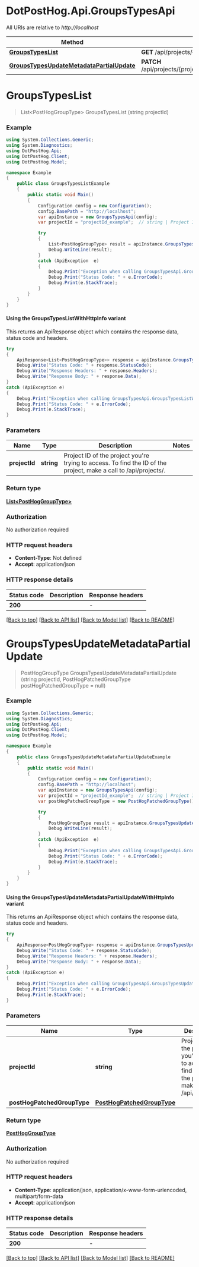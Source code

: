 # DotPostHog.Api.GroupsTypesApi

All URIs are relative to *http://localhost*

| Method | HTTP request | Description |
|--------|--------------|-------------|
| [**GroupsTypesList**](GroupsTypesApi.md#groupstypeslist) | **GET** /api/projects/{project_id}/groups_types/ |  |
| [**GroupsTypesUpdateMetadataPartialUpdate**](GroupsTypesApi.md#groupstypesupdatemetadatapartialupdate) | **PATCH** /api/projects/{project_id}/groups_types/update_metadata/ |  |

<a id="groupstypeslist"></a>
# **GroupsTypesList**
> List&lt;PostHogGroupType&gt; GroupsTypesList (string projectId)



### Example
```csharp
using System.Collections.Generic;
using System.Diagnostics;
using DotPostHog.Api;
using DotPostHog.Client;
using DotPostHog.Model;

namespace Example
{
    public class GroupsTypesListExample
    {
        public static void Main()
        {
            Configuration config = new Configuration();
            config.BasePath = "http://localhost";
            var apiInstance = new GroupsTypesApi(config);
            var projectId = "projectId_example";  // string | Project ID of the project you're trying to access. To find the ID of the project, make a call to /api/projects/.

            try
            {
                List<PostHogGroupType> result = apiInstance.GroupsTypesList(projectId);
                Debug.WriteLine(result);
            }
            catch (ApiException  e)
            {
                Debug.Print("Exception when calling GroupsTypesApi.GroupsTypesList: " + e.Message);
                Debug.Print("Status Code: " + e.ErrorCode);
                Debug.Print(e.StackTrace);
            }
        }
    }
}
```

#### Using the GroupsTypesListWithHttpInfo variant
This returns an ApiResponse object which contains the response data, status code and headers.

```csharp
try
{
    ApiResponse<List<PostHogGroupType>> response = apiInstance.GroupsTypesListWithHttpInfo(projectId);
    Debug.Write("Status Code: " + response.StatusCode);
    Debug.Write("Response Headers: " + response.Headers);
    Debug.Write("Response Body: " + response.Data);
}
catch (ApiException e)
{
    Debug.Print("Exception when calling GroupsTypesApi.GroupsTypesListWithHttpInfo: " + e.Message);
    Debug.Print("Status Code: " + e.ErrorCode);
    Debug.Print(e.StackTrace);
}
```

### Parameters

| Name | Type | Description | Notes |
|------|------|-------------|-------|
| **projectId** | **string** | Project ID of the project you&#39;re trying to access. To find the ID of the project, make a call to /api/projects/. |  |

### Return type

[**List&lt;PostHogGroupType&gt;**](PostHogGroupType.md)

### Authorization

No authorization required

### HTTP request headers

 - **Content-Type**: Not defined
 - **Accept**: application/json


### HTTP response details
| Status code | Description | Response headers |
|-------------|-------------|------------------|
| **200** |  |  -  |

[[Back to top]](#) [[Back to API list]](../README.md#documentation-for-api-endpoints) [[Back to Model list]](../README.md#documentation-for-models) [[Back to README]](../README.md)

<a id="groupstypesupdatemetadatapartialupdate"></a>
# **GroupsTypesUpdateMetadataPartialUpdate**
> PostHogGroupType GroupsTypesUpdateMetadataPartialUpdate (string projectId, PostHogPatchedGroupType postHogPatchedGroupType = null)



### Example
```csharp
using System.Collections.Generic;
using System.Diagnostics;
using DotPostHog.Api;
using DotPostHog.Client;
using DotPostHog.Model;

namespace Example
{
    public class GroupsTypesUpdateMetadataPartialUpdateExample
    {
        public static void Main()
        {
            Configuration config = new Configuration();
            config.BasePath = "http://localhost";
            var apiInstance = new GroupsTypesApi(config);
            var projectId = "projectId_example";  // string | Project ID of the project you're trying to access. To find the ID of the project, make a call to /api/projects/.
            var postHogPatchedGroupType = new PostHogPatchedGroupType(); // PostHogPatchedGroupType |  (optional) 

            try
            {
                PostHogGroupType result = apiInstance.GroupsTypesUpdateMetadataPartialUpdate(projectId, postHogPatchedGroupType);
                Debug.WriteLine(result);
            }
            catch (ApiException  e)
            {
                Debug.Print("Exception when calling GroupsTypesApi.GroupsTypesUpdateMetadataPartialUpdate: " + e.Message);
                Debug.Print("Status Code: " + e.ErrorCode);
                Debug.Print(e.StackTrace);
            }
        }
    }
}
```

#### Using the GroupsTypesUpdateMetadataPartialUpdateWithHttpInfo variant
This returns an ApiResponse object which contains the response data, status code and headers.

```csharp
try
{
    ApiResponse<PostHogGroupType> response = apiInstance.GroupsTypesUpdateMetadataPartialUpdateWithHttpInfo(projectId, postHogPatchedGroupType);
    Debug.Write("Status Code: " + response.StatusCode);
    Debug.Write("Response Headers: " + response.Headers);
    Debug.Write("Response Body: " + response.Data);
}
catch (ApiException e)
{
    Debug.Print("Exception when calling GroupsTypesApi.GroupsTypesUpdateMetadataPartialUpdateWithHttpInfo: " + e.Message);
    Debug.Print("Status Code: " + e.ErrorCode);
    Debug.Print(e.StackTrace);
}
```

### Parameters

| Name | Type | Description | Notes |
|------|------|-------------|-------|
| **projectId** | **string** | Project ID of the project you&#39;re trying to access. To find the ID of the project, make a call to /api/projects/. |  |
| **postHogPatchedGroupType** | [**PostHogPatchedGroupType**](PostHogPatchedGroupType.md) |  | [optional]  |

### Return type

[**PostHogGroupType**](PostHogGroupType.md)

### Authorization

No authorization required

### HTTP request headers

 - **Content-Type**: application/json, application/x-www-form-urlencoded, multipart/form-data
 - **Accept**: application/json


### HTTP response details
| Status code | Description | Response headers |
|-------------|-------------|------------------|
| **200** |  |  -  |

[[Back to top]](#) [[Back to API list]](../README.md#documentation-for-api-endpoints) [[Back to Model list]](../README.md#documentation-for-models) [[Back to README]](../README.md)

